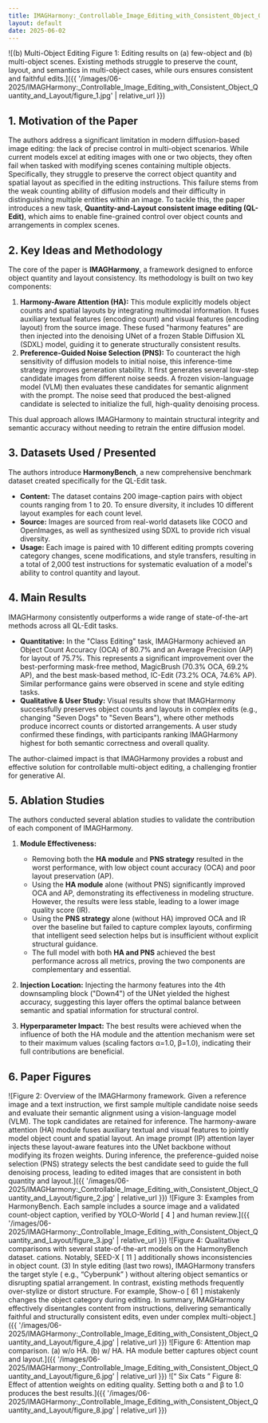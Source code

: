 ```yaml
---
title: IMAGHarmony:_Controllable_Image_Editing_with_Consistent_Object_Quantity_and_Layout
layout: default
date: 2025-06-02
---
```

![(b) Multi-Object Editing Figure 1: Editing results on (a) few-object and (b) multi-object scenes. Existing methods struggle to preserve the count, layout, and semantics in multi-object cases, while ours ensures consistent and faithful edits.]({{ '/images/06-2025/IMAGHarmony:_Controllable_Image_Editing_with_Consistent_Object_Quantity_and_Layout/figure_1.jpg' | relative_url }})
## 1. Motivation of the Paper
The authors address a significant limitation in modern diffusion-based image editing: the lack of precise control in multi-object scenarios. While current models excel at editing images with one or two objects, they often fail when tasked with modifying scenes containing multiple objects. Specifically, they struggle to preserve the correct object quantity and spatial layout as specified in the editing instructions. This failure stems from the weak counting ability of diffusion models and their difficulty in distinguishing multiple entities within an image. To tackle this, the paper introduces a new task, **Quantity-and-Layout consistent image editing (QL-Edit)**, which aims to enable fine-grained control over object counts and arrangements in complex scenes.

## 2. Key Ideas and Methodology
The core of the paper is **IMAGHarmony**, a framework designed to enforce object quantity and layout consistency. Its methodology is built on two key components:

1.  **Harmony-Aware Attention (HA):** This module explicitly models object counts and spatial layouts by integrating multimodal information. It fuses auxiliary textual features (encoding count) and visual features (encoding layout) from the source image. These fused "harmony features" are then injected into the denoising UNet of a frozen Stable Diffusion XL (SDXL) model, guiding it to generate structurally consistent results.
2.  **Preference-Guided Noise Selection (PNS):** To counteract the high sensitivity of diffusion models to initial noise, this inference-time strategy improves generation stability. It first generates several low-step candidate images from different noise seeds. A frozen vision-language model (VLM) then evaluates these candidates for semantic alignment with the prompt. The noise seed that produced the best-aligned candidate is selected to initialize the full, high-quality denoising process.

This dual approach allows IMAGHarmony to maintain structural integrity and semantic accuracy without needing to retrain the entire diffusion model.

## 3. Datasets Used / Presented
The authors introduce **HarmonyBench**, a new comprehensive benchmark dataset created specifically for the QL-Edit task.
*   **Content:** The dataset contains 200 image-caption pairs with object counts ranging from 1 to 20. To ensure diversity, it includes 10 different layout examples for each count level.
*   **Source:** Images are sourced from real-world datasets like COCO and OpenImages, as well as synthesized using SDXL to provide rich visual diversity.
*   **Usage:** Each image is paired with 10 different editing prompts covering category changes, scene modifications, and style transfers, resulting in a total of 2,000 test instructions for systematic evaluation of a model's ability to control quantity and layout.

## 4. Main Results
IMAGHarmony consistently outperforms a wide range of state-of-the-art methods across all QL-Edit tasks.
*   **Quantitative:** In the "Class Editing" task, IMAGHarmony achieved an Object Count Accuracy (OCA) of 80.7% and an Average Precision (AP) for layout of 75.7%. This represents a significant improvement over the best-performing mask-free method, MagicBrush (70.3% OCA, 69.2% AP), and the best mask-based method, IC-Edit (73.2% OCA, 74.6% AP). Similar performance gains were observed in scene and style editing tasks.
*   **Qualitative & User Study:** Visual results show that IMAGHarmony successfully preserves object counts and layouts in complex edits (e.g., changing "Seven Dogs" to "Seven Bears"), where other methods produce incorrect counts or distorted arrangements. A user study confirmed these findings, with participants ranking IMAGHarmony highest for both semantic correctness and overall quality.

The author-claimed impact is that IMAGHarmony provides a robust and effective solution for controllable multi-object editing, a challenging frontier for generative AI.

## 5. Ablation Studies
The authors conducted several ablation studies to validate the contribution of each component of IMAGHarmony.

1.  **Module Effectiveness:**
    *   Removing both the **HA module** and **PNS strategy** resulted in the worst performance, with low object count accuracy (OCA) and poor layout preservation (AP).
    *   Using the **HA module** alone (without PNS) significantly improved OCA and AP, demonstrating its effectiveness in modeling structure. However, the results were less stable, leading to a lower image quality score (IR).
    *   Using the **PNS strategy** alone (without HA) improved OCA and IR over the baseline but failed to capture complex layouts, confirming that intelligent seed selection helps but is insufficient without explicit structural guidance.
    *   The full model with both **HA and PNS** achieved the best performance across all metrics, proving the two components are complementary and essential.

2.  **Injection Location:** Injecting the harmony features into the 4th downsampling block ("Down4") of the UNet yielded the highest accuracy, suggesting this layer offers the optimal balance between semantic and spatial information for structural control.

3.  **Hyperparameter Impact:** The best results were achieved when the influence of both the HA module and the attention mechanism were set to their maximum values (scaling factors α=1.0, β=1.0), indicating their full contributions are beneficial.

## 6. Paper Figures
![Figure 2: Overview of the IMAGHarmony framework. Given a reference image and a text instruction, we first sample multiple candidate noise seeds and evaluate their semantic alignment using a vision-language model (VLM). The topk candidates are retained for inference. The harmony-aware attention (HA) module fuses auxiliary textual and visual features to jointly model object count and spatial layout. An image prompt (IP) attention layer injects these layout-aware features into the UNet backbone without modifying its frozen weights. During inference, the preference-guided noise selection (PNS) strategy selects the best candidate seed to guide the full denoising process, leading to edited images that are consistent in both quantity and layout.]({{ '/images/06-2025/IMAGHarmony:_Controllable_Image_Editing_with_Consistent_Object_Quantity_and_Layout/figure_2.jpg' | relative_url }})
![Figure 3: Examples from HarmonyBench. Each sample includes a source image and a validated count-object caption, verified by YOLO-World [ 4 ] and human review.]({{ '/images/06-2025/IMAGHarmony:_Controllable_Image_Editing_with_Consistent_Object_Quantity_and_Layout/figure_3.jpg' | relative_url }})
![Figure 4: Qualitative comparisons with several state-of-the-art models on the HarmonyBench dataset. cations. Notably, SEED-X [ 11 ] additionally shows inconsistencies in object count. (3) In style editing (last two rows), IMAGHarmony transfers the target style ( e.g., “Cyberpunk” ) without altering object semantics or disrupting spatial arrangement. In contrast, existing methods frequently over-stylize or distort structure. For example, Show-o [ 61 ] mistakenly changes the object category during editing. In summary, IMAGHarmony effectively disentangles content from instructions, delivering semantically faithful and structurally consistent edits, even under complex multi-object.]({{ '/images/06-2025/IMAGHarmony:_Controllable_Image_Editing_with_Consistent_Object_Quantity_and_Layout/figure_4.jpg' | relative_url }})
![Figure 6: Attention map comparison. (a) w/o HA. (b) w/ HA. HA module better captures object count and layout.]({{ '/images/06-2025/IMAGHarmony:_Controllable_Image_Editing_with_Consistent_Object_Quantity_and_Layout/figure_6.jpg' | relative_url }})
![“ Six Cats ” Figure 8: Effect of attention weights on editing quality. Setting both α and β to 1.0 produces the best results.]({{ '/images/06-2025/IMAGHarmony:_Controllable_Image_Editing_with_Consistent_Object_Quantity_and_Layout/figure_8.jpg' | relative_url }})
